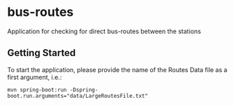 # bus-routes

Application for checking for direct bus-routes between the stations

## Getting Started

To start the application, please provide the name of the Routes Data file as a first argument, i.e.:
```
mvn spring-boot:run -Dspring-boot.run.arguments="data/LargeRoutesFile.txt"
```